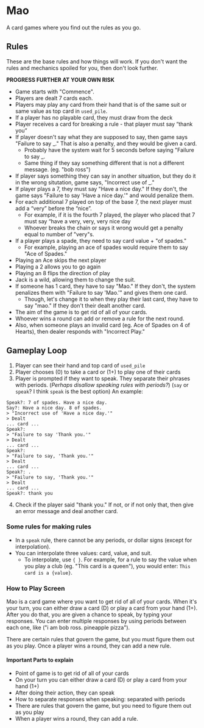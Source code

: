 # Mao
A card games where you find out the rules as you go.

## Rules
These are the base rules and how things will work. If you don't want the rules and mechanics spoiled for you, then don't look further.

**PROGRESS FURTHER AT YOUR OWN RISK**

- Game starts with "Commence".
- Players are dealt 7 cards each.
- Players may play any card from their hand that is of the same suit or same value as top card in `used_pile`.
- If a player has no playable card, they must draw from the deck
- Player receives a card for breaking a rule - that player must say “thank you”
- If player doesn't say what they are supposed to say, then game says "Failure to say \_." That is also a penalty, and they would be given a card.
  - Probably have the system wait for 5 seconds before saying "Failure to say \_.
  - Same thing if they say something different that is not a different message. (eg. "bob ross")
- If player says something they can say in another situation, but they do it in the wrong situtation, game says, "Incorrect use of \_."
- If player plays a 7, they must say "Have a nice day." If they don't, the game says "Failure to say 'Have a nice day.'" and would penalize them.
- For each additional 7 played on top of the base 7, the next player must add a “very” before the “nice”.
  - For example, if it is the fourth 7 played, the player who placed that 7 must say “have a very, very, very nice day
  - Whoever breaks the chain or says it wrong would get a penalty equal to number of "very"s.
- If a player plays a spade, they need to say card value + "of spades."
  - For example, playing an ace of spades would require them to say "Ace of Spades."
- Playing an Ace skips the next player
- Playing a 2 allows you to go again
- Playing an 8 flips the direction of play
- Jack is a wild, allowing them to change the suit.
- If someone has 1 card, they have to say "Mao." If they don't, the system penalizes them with "Failure to say 'Mao.'" and gives them one card.
  - Though, let's change it to when they play their last card, they have to say "mao." If they don't their dealt another card.
- The aim of the game is to get rid of all of your cards.
- Whoever wins a round can add or remove a rule for the next round.
- Also, when someone plays an invalid card (eg. Ace of Spades on 4 of Hearts), then dealer responds with "Incorrect Play."

## Gameplay Loop
1. Player can see their hand and top card of `used_pile`
2. Player chooses (0) to take a card or (1+) to play one of their cards
3. Player is prompted if they want to speak. They separate their phrases with periods. (*Perhaps disallow speaking rules with periods?*) (`say` or `speak`? I think `speak` is the best option) An example:
```
Speak?: 7 of spades. Have a nice day.
Say?: Have a nice day. 8 of spades.
> "Incorrect use of 'Have a nice day.'"
> Dealt 
... card ...
Speak?:
> "Failure to say 'Thank you.'"
> Dealt
... card ...
Speak?:
> "Failure to say, 'Thank you.'"
> Dealt 
... card ...
Speak?: .
> "Failure to say, 'Thank you.'"
> Dealt
... card ...
Speak?: thank you
```
4. Check if the player said "thank you." If not, or if not only that, then give an error message and deal another card.

### Some rules for making rules
- In a `speak` rule, there cannot be any periods, or dollar signs (except for interpolation).
- You can interpolate three values: card, value, and suit.
  - To interpolate, use `{ }`. For example, for a rule to say the value when you play a club (eg. "This card is a queen"), you would enter: `This card is a {value}`.

### How to Play Screen
Mao is a card game where you want to get rid of all of your cards. When it's your turn, you can either draw a card (D) or play a card from your hand (1+). After you do that, you are given a chance to speak, by typing your responses. You can enter multiple responses by using periods between each one, like ("i am bob ross. pineapple pizza").

There are certain rules that govern the game, but you must figure them out as you play. Once a player wins a round, they can add a new rule.

#### Important Parts to explain
- Point of game is to get rid of all of your cards
- On your turn you can either draw a card (D) or play a card from your hand (1+)
- After doing their action, they can speak
- How to separate responses when speaking: separated with periods
- There are rules that govern the game, but you need to figure them out as you play
- When a player wins a round, they can add a rule.